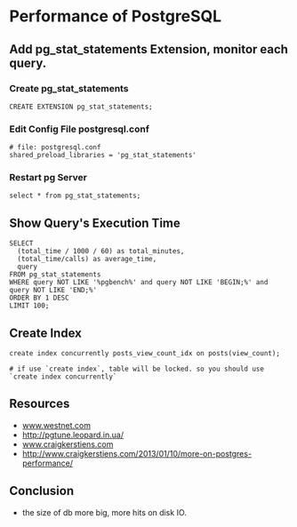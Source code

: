 # Performance of PostgreSQL

## Add pg_stat_statements Extension, monitor each query.

### Create pg_stat_statements
```
CREATE EXTENSION pg_stat_statements;
```
### Edit Config File postgresql.conf
```
# file: postgresql.conf
shared_preload_libraries = 'pg_stat_statements'

```

### Restart pg Server
```
select * from pg_stat_statements;

```


## Show Query's Execution Time

```
SELECT 
  (total_time / 1000 / 60) as total_minutes, 
  (total_time/calls) as average_time, 
  query 
FROM pg_stat_statements 
WHERE query NOT LIKE '%pgbench%' and query NOT LIKE 'BEGIN;%' and query NOT LIKE 'END;%'
ORDER BY 1 DESC 
LIMIT 100;
```
## Create Index 
```
create index concurrently posts_view_count_idx on posts(view_count);

# if use `create index`, table will be locked. so you should use `create index concurrently`
```
## Resources
- www.westnet.com
- http://pgtune.leopard.in.ua/
- www.craigkerstiens.com
- http://www.craigkerstiens.com/2013/01/10/more-on-postgres-performance/

## Conclusion

- the size of db more big, more hits on disk IO.

